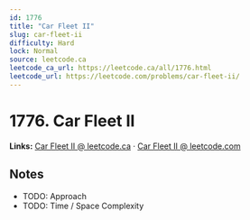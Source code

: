 ```yaml
--- 
id: 1776
title: "Car Fleet II"
slug: car-fleet-ii
difficulty: Hard
lock: Normal
source: leetcode.ca
leetcode_ca_url: https://leetcode.ca/all/1776.html
leetcode_url: https://leetcode.com/problems/car-fleet-ii/
---
```


# 1776. Car Fleet II

**Links:** [Car Fleet II @ leetcode.ca](https://leetcode.ca/all/1776.html) · [Car Fleet II @ leetcode.com](https://leetcode.com/problems/car-fleet-ii/)

## Notes
- TODO: Approach
- TODO: Time / Space Complexity
